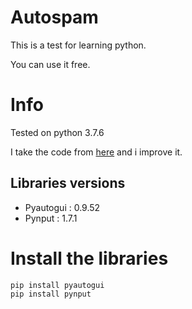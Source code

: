 # Autospam

This is a test for learning python.

You can use it free.

# Info
  Tested on python 3.7.6
  
  I take the code from [here](https://www.youtube.com/watch?v=jBxRGcDmfWA) and i improve it.
  
## Libraries versions
  * Pyautogui : 0.9.52
  * Pynput : 1.7.1
  
# Install the libraries
```
pip install pyautogui
pip install pynput
```
